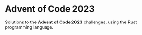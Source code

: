 # Advent of Code 2023

Solutions to the **[Advent of Code 2023](https://adventofcode.com/2023)** challenges, using the Rust programming language.
